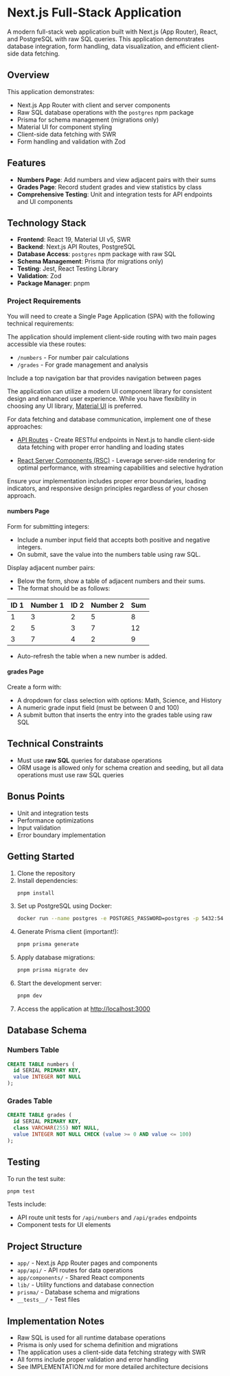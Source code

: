 # Next.js Full-Stack Application

A modern full-stack web application built with Next.js (App Router), React, and PostgreSQL with raw SQL queries. This application demonstrates database integration, form handling, data visualization, and efficient client-side data fetching.

## Overview

This application demonstrates:

- Next.js App Router with client and server components
- Raw SQL database operations with the `postgres` npm package
- Prisma for schema management (migrations only)
- Material UI for component styling
- Client-side data fetching with SWR
- Form handling and validation with Zod

## Features

- **Numbers Page**: Add numbers and view adjacent pairs with their sums
- **Grades Page**: Record student grades and view statistics by class
- **Comprehensive Testing**: Unit and integration tests for API endpoints and UI components

## Technology Stack

- **Frontend**: React 19, Material UI v5, SWR
- **Backend**: Next.js API Routes, PostgreSQL
- **Database Access**: `postgres` npm package with raw SQL
- **Schema Management**: Prisma (for migrations only)
- **Testing**: Jest, React Testing Library
- **Validation**: Zod
- **Package Manager**: pnpm

### Project Requirements

You will need to create a Single Page Application (SPA) with the following technical requirements:

The application should implement client-side routing with two main pages accessible via these routes:

- `/numbers` - For number pair calculations
- `/grades` - For grade management and analysis

Include a top navigation bar that provides navigation between pages

The application can utilize a modern UI component library for consistent design and enhanced user experience. While you have flexibility in choosing any UI library, [Material UI](https://mui.com/) is preferred.

For data fetching and database communication, implement one of these approaches:

- [API Routes](https://nextjs.org/docs/pages/building-your-application/routing/api-routes) - Create RESTful endpoints in Next.js to handle client-side data fetching with proper error handling and loading states

- [React Server Components (RSC)](https://nextjs.org/docs/app/getting-started/fetching-data) - Leverage server-side rendering for optimal performance, with streaming capabilities and selective hydration

Ensure your implementation includes proper error boundaries, loading indicators, and responsive design principles regardless of your chosen approach.

#### numbers Page

Form for submitting integers:
- Include a number input field that accepts both positive and negative integers.
- On submit, save the value into the numbers table using raw SQL.
 
Display adjacent number pairs:
- Below the form, show a table of adjacent numbers and their sums.
- The format should be as follows:
 
| ID 1 | Number 1 | ID 2 | Number 2 | Sum |
| ---- | -------- | ---- | -------- | --- |
| 1    | 3        | 2    | 5        | 8   |
| 2    | 5        | 3    | 7        | 12  |
| 3    | 7        | 4    | 2        | 9   |

- Auto-refresh the table when a new number is added.
 
#### grades Page

Create a form with:

- A dropdown for class selection with options: Math, Science, and History
- A numeric grade input field (must be between 0 and 100)
- A submit button that inserts the entry into the grades table using raw SQL

## Technical Constraints

- Must use **raw SQL** queries for database operations
- ORM usage is allowed only for schema creation and seeding, but all data operations must use raw SQL queries

## Bonus Points

- Unit and integration tests
- Performance optimizations
- Input validation
- Error boundary implementation

## Getting Started

1. Clone the repository
2. Install dependencies:
   ```bash
   pnpm install
   ```
3. Set up PostgreSQL using Docker:
   ```bash
   docker run --name postgres -e POSTGRES_PASSWORD=postgres -p 5432:5432 -d postgres
   ```
4. Generate Prisma client (important!):
   ```bash
   pnpm prisma generate
   ```
5. Apply database migrations:
   ```bash
   pnpm prisma migrate dev
   ```
6. Start the development server:
   ```bash
   pnpm dev
   ```
7. Access the application at [http://localhost:3000](http://localhost:3000)

## Database Schema

### Numbers Table
```sql
CREATE TABLE numbers (
  id SERIAL PRIMARY KEY,
  value INTEGER NOT NULL
);
```

### Grades Table
```sql
CREATE TABLE grades (
  id SERIAL PRIMARY KEY,
  class VARCHAR(255) NOT NULL,
  value INTEGER NOT NULL CHECK (value >= 0 AND value <= 100)
);
```

## Testing

To run the test suite:

```bash
pnpm test
```

Tests include:
- API route unit tests for `/api/numbers` and `/api/grades` endpoints
- Component tests for UI elements

## Project Structure

- `app/` - Next.js App Router pages and components
- `app/api/` - API routes for data operations
- `app/components/` - Shared React components
- `lib/` - Utility functions and database connection
- `prisma/` - Database schema and migrations
- `__tests__/` - Test files

## Implementation Notes

- Raw SQL is used for all runtime database operations
- Prisma is only used for schema definition and migrations
- The application uses a client-side data fetching strategy with SWR
- All forms include proper validation and error handling
- See IMPLEMENTATION.md for more detailed architecture decisions
